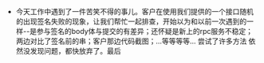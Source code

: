 - 今天工作中遇到了一件苦笑不得的事儿。客户在使用我们提供的一个接口随机的出现签名失败的现象，让我们帮忙一起排查，开始以为和以前一次遇到的一样--是参与签名的body体与提交的有差异；还怀疑是新上的rpc服务不稳定；两边对比了签名前的串；客户那边代码截图；...等等等等... 尝试了许多方法 依然没发现问题，都快放弃了。最后